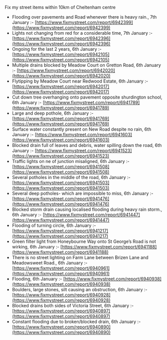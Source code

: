Fix my street items within 10km of Cheltenham centre

<!-- fix_marker starts -->

- Flooding over pavements and Road whenever there is heavy rain., 7th January :- [https://www.fixmystreet.com/report/6942399](https://www.fixmystreet.com/report/6942399)
- Lights not changing from red for a considerable time, 7th January :- [https://www.fixmystreet.com/report/6942396](https://www.fixmystreet.com/report/6942396)
- Ongoing for the last 2 years, 6th January :- [https://www.fixmystreet.com/report/6942105](https://www.fixmystreet.com/report/6942105)
- Multiple drains blocked by Meadow Court on Gretton Road, 6th January :- [https://www.fixmystreet.com/report/6942020](https://www.fixmystreet.com/report/6942020)
- Flytipping by Meadow Court near Redwood Estate, 6th January :- [https://www.fixmystreet.com/report/6942017](https://www.fixmystreet.com/report/6942017)
- Cut down tree overhanging onto pavement opposite shurdington school, 6th January :- [https://www.fixmystreet.com/report/6941789](https://www.fixmystreet.com/report/6941789)
- Large and deep pothole, 6th January :- [https://www.fixmystreet.com/report/6941769](https://www.fixmystreet.com/report/6941769)
- Surface water constantly present on New Road despite no rain, 6th January :- [https://www.fixmystreet.com/report/6941603](https://www.fixmystreet.com/report/6941603)
- Blocked drain full of leaves and debris, water spilling down the road, 6th January :- [https://www.fixmystreet.com/report/6941523](https://www.fixmystreet.com/report/6941523)
- Traffic lights on ne of junction misaligned, 6th January :- [https://www.fixmystreet.com/report/6941508](https://www.fixmystreet.com/report/6941508)
- Several potholes in the middle of the road, 6th January :- [https://www.fixmystreet.com/report/6941503](https://www.fixmystreet.com/report/6941503)
- Several deep potholes- which are impossible to miss, 6th January :- [https://www.fixmystreet.com/report/6941476](https://www.fixmystreet.com/report/6941476)
- Blocked storm drain causing localised flooding during heavy rain storm., 6th January :- [https://www.fixmystreet.com/report/6941447](https://www.fixmystreet.com/report/6941447)
- Flooding of turning circle, 6th January :- [https://www.fixmystreet.com/report/6941217](https://www.fixmystreet.com/report/6941217)
- Green filter light from Honeybourne Way onto St George’s Road is not wirking, 6th January :- [https://www.fixmystreet.com/report/6941188](https://www.fixmystreet.com/report/6941188)
- There is no street lighting on Farm Lane between Brizen Lane and Meadowsweet Road., 6th January :- [https://www.fixmystreet.com/report/6940961](https://www.fixmystreet.com/report/6940961)
- Flooding, 6th January :- [https://www.fixmystreet.com/report/6940938](https://www.fixmystreet.com/report/6940938)
- Boulders, large stones, silt causing an obstruction, 6th January :- [https://www.fixmystreet.com/report/6940928](https://www.fixmystreet.com/report/6940928)
- Blocked drains both sides of Victoria Street, 6th January :- [https://www.fixmystreet.com/report/6940897](https://www.fixmystreet.com/report/6940897)
- Constant flooding due to broken/blocked drain, 6th January :- [https://www.fixmystreet.com/report/6940890](https://www.fixmystreet.com/report/6940890)

<!-- fix_marker ends -->